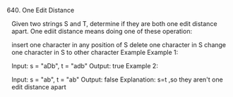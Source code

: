 640. One Edit Distance

Given two strings S and T, determine if they are both one edit distance apart.
One ediit distance means doing one of these operation:

insert one character in any position of S
delete one character in S
change one character in S to other character
Example
Example 1:

Input: s = "aDb", t = "adb" 
Output: true
Example 2:

Input: s = "ab", t = "ab" 
Output: false
Explanation:
s=t ,so they aren't one edit distance apart
